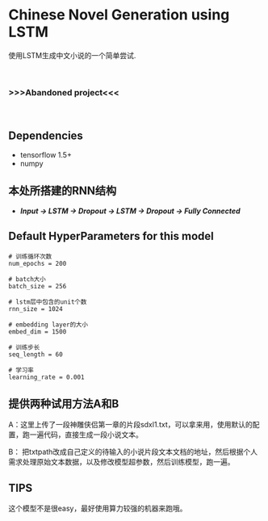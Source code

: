 # Chinese Novel Generation using LSTM


使用LSTM生成中文小说的一个简单尝试.

</br>

###  >>>Abandoned project<<<
</br>

## Dependencies
- tensorflow 1.5+
- numpy

## 本处所搭建的RNN结构 
- ***Input -> LSTM -> Dropout -> LSTM -> Dropout -> Fully Connected*** 

## Default HyperParameters for this model

```
# 训练循环次数
num_epochs = 200

# batch大小
batch_size = 256

# lstm层中包含的unit个数
rnn_size = 1024

# embedding layer的大小
embed_dim = 1500

# 训练步长
seq_length = 60

# 学习率
learning_rate = 0.001
```

## 提供两种试用方法A和B

A：这里上传了一段神雕侠侣第一章的片段sdxl1.txt，可以拿来用，使用默认的配置，跑一遍代码，直接生成一段小说文本。  

B： 把txtpath改成自己定义的待输入的小说片段文本文档的地址，然后根据个人需求处理原始文本数据，以及修改模型超参数，然后训练模型，跑一遍。 

## TIPS
这个模型不是很easy，最好使用算力较强的机器来跑哦。 
